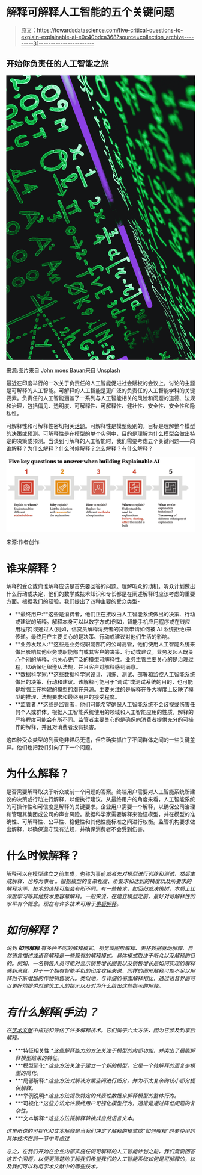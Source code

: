 # 解释可解释人工智能的五个关键问题

> 原文：<https://towardsdatascience.com/five-critical-questions-to-explain-explainable-ai-e0c40bdca368?source=collection_archive---------31----------------------->

## 开始你负责任的人工智能之旅

![](img/dbc86d9338f5316b8d9b85f23f0b5cb8.png)

来源:图片来自 J[ohn moes Bauan](https://unsplash.com/@johnmoeses)来自 [Unsplash](https://unsplash.com/)

最近在印度举行的一次关于负责任的人工智能促进社会赋权的会议上，讨论的主题是可解释的人工智能。可解释的人工智能是更广泛的负责任的人工智能学科的关键要素。负责任的人工智能涵盖了一系列与人工智能相关的风险和问题的道德、法规和治理，包括偏见、透明度、可解释性、可解释性、健壮性、安全性、安全性和隐私性。

可解释性和可解释性密切相关[话题](https://analyticsindiamag.com/explainability-vs-interpretability-in-artificial-intelligence-and-machine-learning/)。可解释性是模型级别的，目标是理解整个模型的决策或预测。可解释性是在模型的单个实例中，目的是理解为什么模型会做出特定的决策或预测。当谈到可解释的人工智能时，我们需要考虑五个关键问题——向谁解释？为什么解释？什么时候解释？怎么解释？有什么解释？

![](img/cfe0466da95095ae823488e57f989a7e.png)

来源:作者创作

# **谁来解释？**

解释的受众或向谁解释应该是首先要回答的问题。理解听众的动机，听众计划做出什么行动或决定，他们的数学或技术知识和专长都是在阐述解释时应该考虑的重要方面。根据我们的经验，我们提出了四种主要的受众类型-

*   **最终用户:**这些是消费者，他们正在接收由人工智能系统做出的决策、行动或建议的解释。解释本身可以以数字方式(例如，智能手机应用程序或在线应用程序)或通过人(例如，信贷员解释消费者的贷款申请如何被 AI 系统拒绝)来传递。最终用户主要关心的是决策、行动或建议对他们生活的影响。
*   **业务发起人:**这些是业务或职能部门的公司高管，他们使用人工智能系统来做出影响其他业务或职能部门或其客户的决策、行动或建议。业务发起人既关心个别的解释，也关心更广泛的模型可解释性。业务主管主要关心的是治理过程，以确保组织遵从法规，并且客户对解释感到满意。
*   **数据科学家:**这些数据科学家设计、训练、测试、部署和监控人工智能系统做出的决策、行动和建议。该解释可能用于“调试”或测试系统的目的，也可能是增强正在构建的模型的潜在来源。主要关注的是解释在多大程度上反映了模型的推理、法规要求和最终用户的接受程度。
*   **监管者:**这些是监管者，他们可能希望确保人工智能系统不会歧视或伤害任何个人或群体。根据人工智能系统使用的领域和人工智能应用的性质，解释的严格程度可能会有所不同。监管者主要关心的是确保向消费者提供充分的可操作的解释，并且对消费者没有损害。

这四种受众类型的列表绝非详尽无遗，但它确实抓住了不同群体之间的一些关键差异。他们也把我们引向了下一个问题。

# **为什么解释？**

是否需要解释取决于听众或前一个问题的答案。终端用户需要对人工智能系统所建议的决策或行动进行解释，以便执行建议。从最终用户的角度来看，人工智能系统的可操作性和可信度是解释的关键要求。企业用户需要一个解释，以确保公司治理和管理其集团或公司的声誉风险。数据科学家需要解释来验证模型，并在模型的准确性、可解释性、公平性、稳健性和其他性能标准之间进行权衡。监管机构要求做出解释，以确保遵守现有法规，并确保消费者不会受到伤害。

# **什么时候解释？**

解释可以在模型建立之前生成，也称为事前*或者先对模型进行训练和测试，然后生成解释，也称为事后 。根据模型的复杂程度、所要求和达到的精度以及所要求的解释水平，技术的选择可能会有所不同。有一些技术，如回归或决策树，本质上比深度学习等其他技术更容易解释。一般来说，在建立模型之前，最好对可解释性的水平有个概念。现在有许多技术可用于[事后解释](https://arxiv.org/pdf/1910.10045.pdf)。*

# ***如何解释？***

*说到 ***如何解释*** 有多种不同的解释模式。视觉或图形解释、表格数据驱动解释、自然语言描述或语音解释是一些现有的解释模式。具体模式取决于听众以及解释的目的。例如，一名销售人员可能对显示销售增长图表以及销售增长是如何实现的解释感到满意。对于一个拥有智能手机的印度农民来说，同样的图形解释可能不足以解释他不断增加的作物销售收入。类似地，与详细的书面解释相比，通过语音界面可以更好地提供对建筑工人的指示以及对为什么给出这些指示的解释。*

# ***有什么解释(手法)？***

*在[学术文献](https://arxiv.org/pdf/1910.10045.pdf)中描述和评估了许多解释技术。它们属于六大方法，因为它涉及到事后解释。*

*   ***特征相关性:**这些解释能力的方法关注于模型的内部功能，并突出了最能解释模型结果的特征。*
*   ***模型简化:**这些方法关注于建立一个新的模型，它是一个待解释的更复杂模型的简化。*
*   ***局部解释:**这些方法对解决方案空间进行细分，并为不太复杂的较小部分提供解释。*
*   ***举例说明:**这些方法提取特定的代表性数据来解释模型的整体行为。*
*   ***可视化:**这些方法允许最终用户可视化模型行为，通常是通过降低问题的复杂性。*
*   ***文本解释:**这些方法将解释转换成自然语言文本。*

*这里所说的可视化和文本解释是当我们决定了解释的模式或“如何解释”时要使用的具体技术在前一节中考虑过*

*总之，在我们开始在企业内部实施任何可解释的人工智能计划之前，我们需要回答这五个问题，以便更清楚地了解我们希望我们的人工智能系统如何是可解释的，以及我们可以利用学术文献中的哪些技术。*